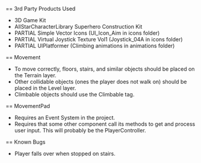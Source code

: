 == 3rd Party Products Used
* 3D Game Kit
* AllStarCharacterLibrary Superhero Construction Kit
* PARTIAL Simple Vector Icons (UI_Icon_Aim in icons folder)
* PARTIAL Virtual Joystick Texture Vol1 (Joystick_04A in icons folder)
* PARTIAL UIPlatformer (Climbing animations in animations folder)

== Movement
* To move correctly, floors, stairs, and similar objects should be placed on the Terrain layer.
* Other collidable objects (ones the player does not walk on) should be placed in the Level layer.
* Climbable objects should use the Climbable tag.

== MovementPad
* Requires an Event System in the project.
* Requires that some other component call its methods to get and process user input. This will probably be the PlayerController.

== Known Bugs
* Player falls over when stopped on stairs.